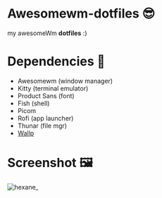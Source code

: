 # Awesomewm-dotfiles 😎
my awesomeWm **dotfiles** :)

# Dependencies 🚀

- Awesomewm (window manager)
- Kitty (terminal emulator)
- Product Sans (font)  
- Fish (shell)
- Picom
- Rofi (app launcher)
- Thunar (file mgr)
- [Wallp](https://user-images.githubusercontent.com/76424367/233851794-0061218a-acc4-4c62-801e-7dd034ea4d5c.png)

# Screenshot 🖼️
![hexane_](https://user-images.githubusercontent.com/76424367/233852190-7d699d58-c045-4ccc-82af-9b6cfa1a3607.png)
